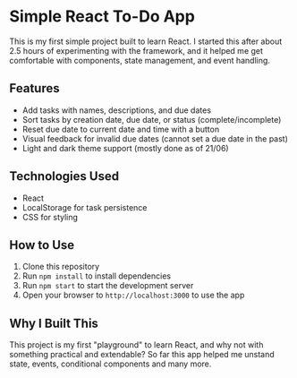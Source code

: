 # Simple React To-Do App

This is my first simple project built to learn React. I started this after about 2.5 hours of experimenting with the framework, and it helped me get comfortable with components, state management, and event handling.

## Features

- Add tasks with names, descriptions, and due dates
- Sort tasks by creation date, due date, or status (complete/incomplete)
- Reset due date to current date and time with a button
- Visual feedback for invalid due dates (cannot set a due date in the past)
- Light and dark theme support (mostly done as of 21/06)

## Technologies Used

- React
- LocalStorage for task persistence
- CSS for styling

## How to Use

1. Clone this repository
2. Run `npm install` to install dependencies
3. Run `npm start` to start the development server
4. Open your browser to `http://localhost:3000` to use the app

## Why I Built This
This project is my first "playground" to learn React, and why not with something practical and extendable? 
So far this app helped me unstand state, events, conditional components and many more.
